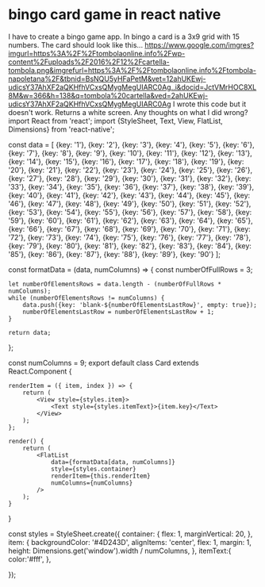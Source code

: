 
# bingo card game in react native

I have to create a bingo game app. In bingo a card is a 3x9 grid with 15 numbers.
The card should look like this... https://www.google.com/imgres?imgurl=https%3A%2F%2Ftombolaonline.info%2Fwp-content%2Fuploads%2F2016%2F12%2Fcartella-tombola.png&imgrefurl=https%3A%2F%2Ftombolaonline.info%2Ftombola-napoletana%2F&tbnid=BsNQU5yHFaPetM&vet=12ahUKEwj-udicsY37AhXF2aQKHfhVCxsQMygMegUIARC0Ag..i&docid=JctVMrHOC8XL8M&w=366&h=138&q=tombola%20cartella&ved=2ahUKEwj-udicsY37AhXF2aQKHfhVCxsQMygMegUIARC0Ag
I wrote this code but it doesn't work. Returns a white screen. Any thoughts on what I did wrong?
import React from 'react';
import {StyleSheet, Text, View, FlatList, Dimensions} from 'react-native';


const data = [
    {key: '1'}, {key: '2'},  {key: '3'},  {key: '4'},  {key: '5'},  {key: '6'},  {key: '7'},  {key: '8'},  {key: '9'},  {key: '10'}, 
    {key: '11'}, {key: '12'},  {key: '13'},  {key: '14'},  {key: '15'},  {key: '16'},  {key: '17'},  {key: '18'},  {key: '19'},  {key: '20'}, 
    {key: '21'}, {key: '22'},  {key: '23'},  {key: '24'},  {key: '25'},  {key: '26'},  {key: '27'},  {key: '28'},  {key: '29'},  {key: '30'}, 
    {key: '31'}, {key: '32'},  {key: '33'},  {key: '34'},  {key: '35'},  {key: '36'},  {key: '37'},  {key: '38'},  {key: '39'},  {key: '40'}, 
    {key: '41'}, {key: '42'},  {key: '43'},  {key: '44'},  {key: '45'},  {key: '46'},  {key: '47'},  {key: '48'},  {key: '49'},  {key: '50'}, 
    {key: '51'}, {key: '52'},  {key: '53'},  {key: '54'},  {key: '55'},  {key: '56'},  {key: '57'},  {key: '58'},  {key: '59'},  {key: '60'}, 
    {key: '61'}, {key: '62'},  {key: '63'},  {key: '64'},  {key: '65'},  {key: '66'},  {key: '67'},  {key: '68'},  {key: '69'},  {key: '70'}, 
    {key: '71'}, {key: '72'},  {key: '73'},  {key: '74'},  {key: '75'},  {key: '76'},  {key: '77'},  {key: '78'},  {key: '79'},  {key: '80'}, 
    {key: '81'}, {key: '82'},  {key: '83'},  {key: '84'},  {key: '85'},  {key: '86'},  {key: '87'},  {key: '88'},  {key: '89'},  {key: '90'}
];

const formatData = (data, numColumns) => {
    const numberOfFullRows = 3;

    let numberOfElementsRows = data.length - (numberOfFullRows * numColumns);
    while (numberOfElementsRows != numColumns) {
        data.push({key: 'blank-${numberOfElementsLastRow}', empty: true});
        numberOfElementsLastRow = numberOfElementsLastRow + 1;
    }

    return data;
};

const numColumns = 9;
export default class Card extends React.Component {

    renderItem = ({ item, index }) => {
        return (
            <View style={styles.item}>
                <Text style={styles.itemText}>{item.key}</Text>
            </View>
        );
    };

    render() {
        return (
            <FlatList 
                data={formatData[data, numColumns]}
                style={styles.container}
                renderItem={this.renderItem}
                numColumns={numColumns}
            />
        );
    }
}

const styles = StyleSheet.create({
    container: {
        flex: 1,
        marginVertical: 20,
    },
    item: {
        backgroundColor: '#4D243D',
        alignItems: 'center',
        flex: 1,
        margin: 1,
        height: Dimensions.get('window').width / numColumns,
    },
    itemText:{
        color:'#fff',
    },
   
});





        